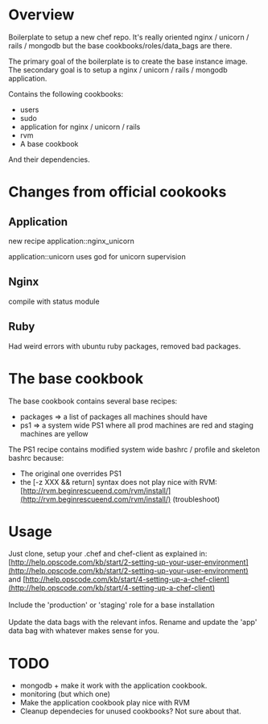 Overview
========

Boilerplate to setup a new chef repo. It's really oriented nginx / unicorn / rails / mongodb but the base cookbooks/roles/data_bags are there.

The primary goal of the boilerplate is to create the base instance image. The secondary goal is to setup a nginx / unicorn / rails / mongodb application.

Contains the following cookbooks:

 * users
 * sudo
 * application for nginx / unicorn / rails
 * rvm
 * A base cookbook

 And their dependencies.

Changes from official cookooks
========

Application
--------

new recipe application::nginx_unicorn

application::unicorn uses god for unicorn supervision

Nginx
--------

compile with status module

Ruby
--------

Had weird errors with ubuntu ruby packages, removed bad packages.

The base cookbook
========

The base cookbook contains several base recipes:

* packages => a list of packages all machines should have
* ps1 => a system wide PS1 where all prod machines are red and staging machines are yellow

The PS1 recipe contains modified system wide bashrc / profile and skeleton bashrc because:

* The original one overrides PS1
* the [-z XXX && return] syntax does not play nice with RVM: [http://rvm.beginrescueend.com/rvm/install/](http://rvm.beginrescueend.com/rvm/install/) (troubleshoot)

Usage
========

Just clone, setup your .chef and chef-client as explained in:
[http://help.opscode.com/kb/start/2-setting-up-your-user-environment](http://help.opscode.com/kb/start/2-setting-up-your-user-environment)
and [http://help.opscode.com/kb/start/4-setting-up-a-chef-client](http://help.opscode.com/kb/start/4-setting-up-a-chef-client)
<br/><br/>
Include the 'production' or 'staging' role for a base installation
<br/><br/>
Update the data bags with the relevant infos. Rename and update the 'app' data bag with whatever makes sense for you.

TODO
========

* mongodb + make it work with the application cookbook.
* monitoring (but which one)
* Make the application cookbook play nice with RVM
* Cleanup dependecies for unused cookbooks? Not sure about that.